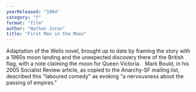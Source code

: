 ```yaml
---
yearReleased: "1964"
category: "f"
format: "film"
author: "Nathan Juran"
title: "First Men in the Moon"
---
```

Adaptation of the Wells novel, brought up to date by  framing the story with a 1960s moon landing and the unexpected discovery there  of the British flag, with a note claiming the moon for Queen Victoria.
 
Mark Bould, in his 2005 Socialist Review article,  as copied to the Anarchy-SF mailing list, described this "laboured comedy" as  evoking "a nervousness about the passing of empires."
 